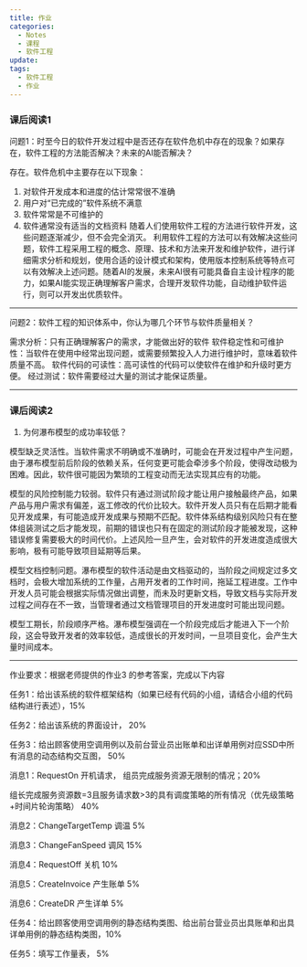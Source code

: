 ```yaml
---
title: 作业
categories:
  - Notes
  - 课程
  - 软件工程
update: 
tags:
  - 软件工程
  - 作业
---
```

### 课后阅读1
问题1：时至今日的软件开发过程中是否还存在软件危机中存在的现象？如果存在，软件工程的方法能否解决？未来的AI能否解决？

存在。软件危机中主要存在以下现象：
1. 对软件开发成本和进度的估计常常很不准确
2. 用户对“已完成的”软件系统不满意
3. 软件常常是不可维护的
4. 软件通常没有适当的文档资料
随着人们使用软件工程的方法进行软件开发，这些问题逐渐减少，但不会完全消灭。
利用软件工程的方法可以有效解决这些问题，软件工程采用工程的概念、原理、技术和方法来开发和维护软件，进行详细需求分析和规划，使用合适的设计模式和架构，使用版本控制系统等特点可以有效解决上述问题。随着AI的发展，未来AI很有可能具备自主设计程序的能力，如果AI能实现正确理解客户需求，合理开发软件功能，自动维护软件运行，则可以开发出优质软件。


---


问题2：软件工程的知识体系中，你认为哪几个环节与软件质量相关？

需求分析：只有正确理解客户的需求，才能做出好的软件
软件稳定性和可维护性：当软件在使用中经常出现问题，或需要频繁投入人力进行维护时，意味着软件质量不高。
软件代码的可读性：高可读性的代码可以使软件在维护和升级时更方便。
经过测试：软件需要经过大量的测试才能保证质量。

---

### 课后阅读2
1. 为何瀑布模型的成功率较低？

模型缺乏灵活性。当软件需求不明确或不准确时，可能会在开发过程中产生问题，由于瀑布模型前后阶段的依赖关系，任何变更可能会牵涉多个阶段，使得改动极为困难。因此，软件很可能因为繁琐的工程变动而无法实现其应有的功能。

模型的风险控制能力较弱。软件只有通过测试阶段才能让用户接触最终产品，如果产品与用户需求有偏差，返工修改的代价比较大。软件开发人员只有在后期才能看见开发成果，有可能造成开发成果与预期不匹配。软件体系结构级别风险只有在整体组装测试之后才能发现，前期的错误也只有在固定的测试阶段才能被发现，这种错误修复需要极大的时间代价。上述风险一旦产生，会对软件的开发进度造成很大影响，极有可能导致项目延期等后果。

模型文档控制问题。瀑布模型的软件活动是由文档驱动的，当阶段之间规定过多文档时，会极大增加系统的工作量，占用开发者的工作时间，拖延工程进度。工作中开发人员可能会根据实际情况做出调整，而未及时更新文档，导致文档与实际开发过程之间存在不一致，当管理者通过文档管理项目的开发进度时可能出现问题。

模型工期长，阶段顺序严格。瀑布模型强调在一个阶段完成后才能进入下一个阶段，这会导致开发者的效率较低，造成很长的开发时间，一旦项目变化，会产生大量时间成本。


---


作业要求：根据老师提供的作业3 的参考答案，完成以下内容

任务1：给出该系统的软件框架结构（如果已经有代码的小组，请结合小组的代码结构进行表述），15%

任务2：给出该系统的界面设计， 20%

任务3：给出顾客使用空调用例以及前台营业员出账单和出详单用例对应SSD中所有消息的动态结构交互图， 50%

消息1：RequestOn 开机请求， 组员完成服务资源无限制的情况；20%

组长完成服务资源数=3且服务请求数>3的具有调度策略的所有情况（优先级策略+时间片轮询策略） 40%

消息2：ChangeTargetTemp 调温 5%

消息3：ChangeFanSpeed 调风 15%

消息4：RequestOff 关机 10%

消息5：CreateInvoice 产生账单 5%

消息6：CreateDR 产生详单 5%

任务4：给出顾客使用空调用例的静态结构类图、给出前台营业员出具账单和出具详单用例的静态结构类图，10%

任务5：填写工作量表， 5%